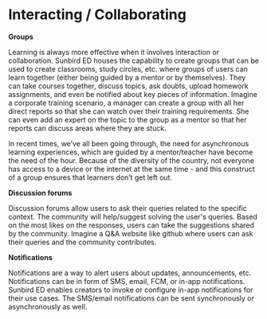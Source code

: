 # Interacting / Collaborating

**Groups**

Learning is always more effective when it involves interaction or collaboration. Sunbird ED houses the capability to create groups that can be used to create classrooms, study circles, etc. where groups of users can learn together (either being guided by a mentor or by themselves). They can take courses together, discuss topics, ask doubts, upload homework assignments, and even be notified about key pieces of information. Imagine a corporate training scenario, a manager can create a group with all her direct reports so that she can watch over their training requirements. She can even add an expert on the topic to the group as a mentor so that her reports can discuss areas where they are stuck.

In recent times, we’ve all been going through, the need for asynchronous learning experiences, which are guided by a mentor/teacher have become the need of the hour. Because of the diversity of the country, not everyone has access to a device or the internet at the same time - and this construct of a group ensures that learners don’t get left out.

**Discussion forums**

Discussion forums allow users to ask their queries related to the specific context. The community will help/suggest solving the user's queries. Based on the most likes on the responses, users can take the suggestions shared by the community. Imagine a Q\&A website like github where users can ask their queries and the community contributes.

**Notifications**

Notifications are a way to alert users about updates, announcements, etc.  Notifications can be in form of SMS, email, FCM, or in-app notifications. Sunbird ED enables creators to invoke or configure in-app notifications for their use cases. The SMS/email notifications can be sent synchronously or asynchronously as well.
